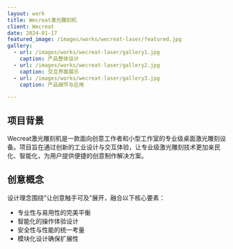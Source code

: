 ```yaml
---
layout: work
title: Wecreat激光雕刻机
client: Wecreat
date: 2024-01-17
featured_image: /images/works/wecreat-laser/featured.jpg
gallery:
  - url: /images/works/wecreat-laser/gallery1.jpg
    caption: 产品整体设计
  - url: /images/works/wecreat-laser/gallery2.jpg
    caption: 交互界面展示
  - url: /images/works/wecreat-laser/gallery3.jpg
    caption: 产品细节与应用

---
```


## 项目背景

Wecreat激光雕刻机是一款面向创意工作者和小型工作室的专业级桌面激光雕刻设备。项目旨在通过创新的工业设计与交互体验，让专业级激光雕刻技术更加亲民化、智能化，为用户提供便捷的创意制作解决方案。

## 创意概念

设计理念围绕"让创意触手可及"展开，融合以下核心要素：
- 专业性与易用性的完美平衡
- 智能化的操作体验设计
- 安全性与性能的统一考量
- 模块化设计确保扩展性
